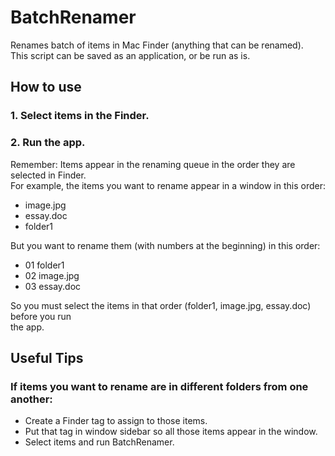 # BatchRenamer  
Renames batch of items in Mac Finder (anything that can be renamed).  
This script can be saved as an application, or be run as is.



## How to use

### 1.  Select items in the Finder.

### 2.  Run the app.


Remember:  Items appear in the renaming queue in the order they are selected in Finder.  
For example, the items you want to rename appear in a window in this order:
-  image.jpg
-  essay.doc
-  folder1

But you want to rename them (with numbers at the beginning) in this order:
-  01 folder1
-  02 image.jpg
-  03 essay.doc

So you must select the items in that order (folder1, image.jpg, essay.doc) before you run  
the app.


## Useful Tips

### If items you want to rename are in different folders from one another:
-  Create a Finder tag to assign to those items.  
-  Put that tag in window sidebar so all those items appear in the window.  
-  Select items and run BatchRenamer.

